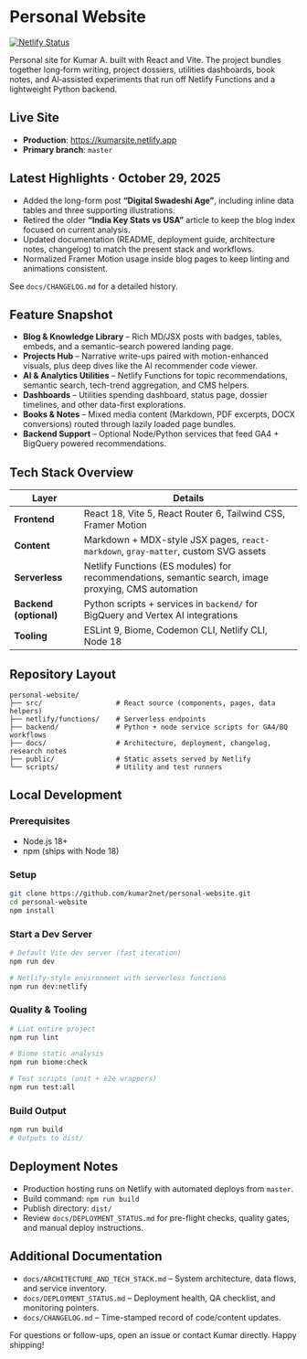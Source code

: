 # Personal Website

[![Netlify Status](https://api.netlify.com/api/v1/badges/bfc9b371-d915-45d3-a051-c92d45dd1206/deploy-status)](https://app.netlify.com/projects/kumarweb/deploys)

Personal site for Kumar A. built with React and Vite. The project bundles together long‑form writing, project dossiers, utilities dashboards, book notes, and AI‑assisted experiments that run off Netlify Functions and a lightweight Python backend.

## Live Site

- **Production**: https://kumarsite.netlify.app  
- **Primary branch**: `master`

## Latest Highlights · October 29, 2025

- Added the long-form post **“Digital Swadeshi Age”**, including inline data tables and three supporting illustrations.
- Retired the older **“India Key Stats vs USA”** article to keep the blog index focused on current analysis.
- Updated documentation (README, deployment guide, architecture notes, changelog) to match the present stack and workflows.
- Normalized Framer Motion usage inside blog pages to keep linting and animations consistent.

See `docs/CHANGELOG.md` for a detailed history.

## Feature Snapshot

- **Blog & Knowledge Library** – Rich MD/JSX posts with badges, tables, embeds, and a semantic-search powered landing page.
- **Projects Hub** – Narrative write-ups paired with motion-enhanced visuals, plus deep dives like the AI recommender code viewer.
- **AI & Analytics Utilities** – Netlify Functions for topic recommendations, semantic search, tech-trend aggregation, and CMS helpers.
- **Dashboards** – Utilities spending dashboard, status page, dossier timelines, and other data-first explorations.
- **Books & Notes** – Mixed media content (Markdown, PDF excerpts, DOCX conversions) routed through lazily loaded page bundles.
- **Backend Support** – Optional Node/Python services that feed GA4 + BigQuery powered recommendations.

## Tech Stack Overview

| Layer | Details |
|-------|---------|
| **Frontend** | React 18, Vite 5, React Router 6, Tailwind CSS, Framer Motion |
| **Content** | Markdown + MDX-style JSX pages, `react-markdown`, `gray-matter`, custom SVG assets |
| **Serverless** | Netlify Functions (ES modules) for recommendations, semantic search, image proxying, CMS automation |
| **Backend (optional)** | Python scripts + services in `backend/` for BigQuery and Vertex AI integrations |
| **Tooling** | ESLint 9, Biome, Codemon CLI, Netlify CLI, Node 18 |

## Repository Layout

```
personal-website/
├── src/                  # React source (components, pages, data helpers)
├── netlify/functions/    # Serverless endpoints
├── backend/              # Python + node service scripts for GA4/BQ workflows
├── docs/                 # Architecture, deployment, changelog, research notes
├── public/               # Static assets served by Netlify
└── scripts/              # Utility and test runners
```

## Local Development

### Prerequisites

- Node.js 18+
- npm (ships with Node 18)

### Setup

```bash
git clone https://github.com/kumar2net/personal-website.git
cd personal-website
npm install
```

### Start a Dev Server

```bash
# Default Vite dev server (fast iteration)
npm run dev

# Netlify-style environment with serverless functions
npm run dev:netlify
```

### Quality & Tooling

```bash
# Lint entire project
npm run lint

# Biome static analysis
npm run biome:check

# Test scripts (unit + e2e wrappers)
npm run test:all
```

### Build Output

```bash
npm run build
# Outputs to dist/
```

## Deployment Notes

- Production hosting runs on Netlify with automated deploys from `master`.
- Build command: `npm run build`
- Publish directory: `dist/`
- Review `docs/DEPLOYMENT_STATUS.md` for pre-flight checks, quality gates, and manual deploy instructions.

## Additional Documentation

- `docs/ARCHITECTURE_AND_TECH_STACK.md` – System architecture, data flows, and service inventory.
- `docs/DEPLOYMENT_STATUS.md` – Deployment health, QA checklist, and monitoring pointers.
- `docs/CHANGELOG.md` – Time-stamped record of code/content updates.

For questions or follow-ups, open an issue or contact Kumar directly. Happy shipping!

